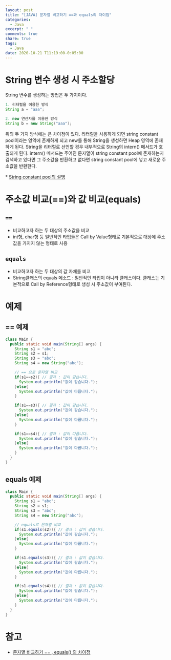 ```yaml
---
layout: post
title: "[JAVA] 문자열 비교하기 ==과 equals의 차이점"
categories:
  - Java
excerpt: " "
comments: true
share: true
tags:
  - Java
date: 2020-10-21 T11:19:00-0:05:00
---
```


# String 변수 생성 시 주소할당
String 변수를 생성하는 방법은 두 가지이다.
```java
1. 리터럴을 이용한 방식
String a = "aaa";

2. new 연산자를 이용한 방식
String b = new String("aaa");
```
위의 두 가지 방식에는 큰 차이점이 있다. 리터럴을 사용하게 되면 string constant pool이라는 영역에 존재하게 되고 new를 통해 String을 생성하면 Heap 영역에 존재하게 된다. String을 리터럴로 선언할 경우 내부적으로 String의 intern() 메서드가 호출되게 된다. intern() 메서드는 주어진 문자열이 string constant pool에 존재하는지 검색하고 있다면 그 주소값을 반환하고 없다면 string constant pool에 넣고 새로운 주소값을 반환한다. 

\* [String constant pool의 설명]()

# 주소값 비교(==)와 값 비교(equals)
## `==` 
- 비교하고자 하는 두 대상의 주소값을 비교
- int형, char형 등 일반적인 타입들은 Call by Value형태로 기본적으로 대상에 주소값을 가지지 않는 형태로 사용

## `equals` 
- 비교하고자 하는 두 대상의 값 자체를 비교
- String클래스의 equals 메소드 : 일반적인 타입이 아니라 클래스이다. 클래스는 기본적으로 Call by Reference형태로 생성 시 주소값이 부여된다.

# 예제
## == 예제
```java
class Main {
  public static void main(String[] args) {
    String s1 = "abc";
    String s2 = s1;
    String s3 = "abc";
    String s4 = new String("abc");

    // == 으로 문자열 비교
    if(s1==s2){ // 결과 : 값이 같습니다.
      System.out.println("값이 같습니다.");
    }else{
      System.out.println("값이 다릅니다.");
    }

    if(s1==s3){ // 결과 : 값이 같습니다.
      System.out.println("값이 같습니다.");
    }else{
      System.out.println("값이 다릅니다.");
    }

    if(s1==s4){ // 결과 : 값이 다릅니다.
      System.out.println("값이 같습니다.");
    }else{
      System.out.println("값이 다릅니다.");
    }
  }
}
```

## equals 예제
```java
class Main {
  public static void main(String[] args) {
    String s1 = "abc";
    String s2 = s1;
    String s3 = "abc";
    String s4 = new String("abc");

    // equals로 문자열 비교
    if(s1.equals(s2)){ // 결과 : 값이 같습니다.
      System.out.println("값이 같습니다.");
    }else{
      System.out.println("값이 다릅니다.");
    }

    if(s1.equals(s3)){ // 결과 : 값이 같습니다.
      System.out.println("값이 같습니다.");
    }else{
      System.out.println("값이 다릅니다.");
    }

    if(s1.equals(s4)){ // 결과 : 값이 같습니다.
      System.out.println("값이 같습니다.");
    }else{
      System.out.println("값이 다릅니다.");
    }
  }
}
```

# 참고
- [문자열 비교하기 == , equals() 의 차이점](https://coding-factory.tistory.com/536)